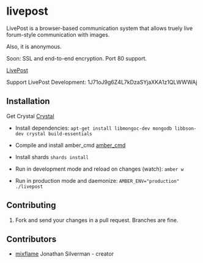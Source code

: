# livepost

LivePost is a browser-based communication system that allows truely live forum-style communication with images.

Also, it is anonymous.

Soon: SSL and end-to-end encryption. Port 80 support.

[LivePost](http://livepost.mixflame.com:3000)

Support LivePost Development: 1J71oJ9g6Z4L7kDzaSYjaXKA1z1QLWWWAj

## Installation

Get Crystal [Crystal](https://crystal-lang.org)

* Install dependencies: ```apt-get install libmongoc-dev mongodb libbson-dev crystal build-essentials```

* Compile and install amber_cmd [amber_cmd](https://github.com/amber-crystal/amber_cmd)

* Install shards ```shards install```

* Run in development mode and reload on changes (watch): ```amber w```

* Run in production mode and daemonize: ```AMBER_ENV="production" ./livepost```

## Contributing

1. Fork and send your changes in a pull request. Branches are fine.

## Contributors

- [mixflame](https://github.com/mixflame) Jonathan Silverman - creator
